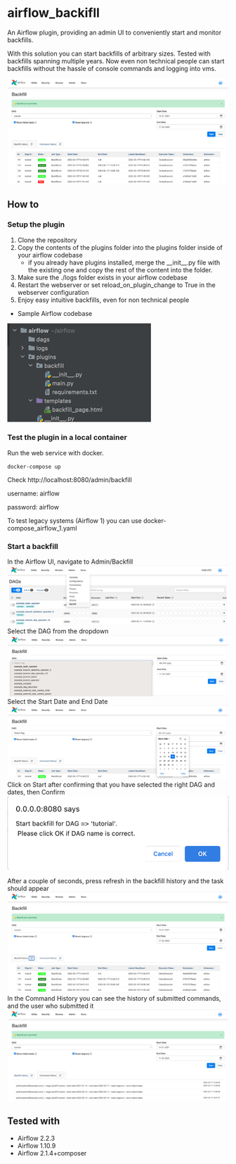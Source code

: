# airflow_backifll
An Airflow plugin, providing an admin UI to conveniently start and monitor backfills.

With this solution you can start backfills of arbitrary sizes.
Tested with backfills spanning multiple years. Now even non technical people can start backfills without the hassle of console commands and logging into vms.

![img](img/ui-overview.png)

## How to
### Setup the plugin
1. Clone the repository
2. Copy the contents of the plugins folder into the plugins folder inside of your airflow codebase
   - if you already have plugins installed, merge the \_\_init\_\_.py file with the existing one and copy the rest of the content into the folder.
3. Make sure the ./logs folder exists in your airflow codebase
4. Restart the webserver or set reload_on_plugin_change to True in the webserver configuration
5. Enjoy easy intuitive backfills, even for non technical people
* Sample Airflow codebase

![img](img/folder_structure.png)
### Test the plugin in a local container
Run the web service with docker.

```
docker-compose up 
```
Check http://localhost:8080/admin/backfill

username: airflow

password: airflow

To test legacy systems (Airflow 1) you can use 
docker-compose_airflow_1.yaml
### Start a backfill
In the Airflow UI, navigate to Admin/Backfill
![img](img/navigate_admin_backfill.png)
Select the DAG from the dropdown
![img](img/dag_dropdown.png)
Select the Start Date and End Date
![img](img/date_selector.png)
Click on Start after confirming that you have selected the right DAG and dates, then Confirm
![img](img/confirm.png)

After a couple of seconds, press refresh in the backfill history and the task should appear
![img](img/backfill_history.png)
In the Command History you can see the history of submitted commands, and the user who submitted it
![img](img/command_history.png)





## Tested with
* Airflow 2.2.3
* Airflow 1.10.9
* Airflow 2.1.4+composer
